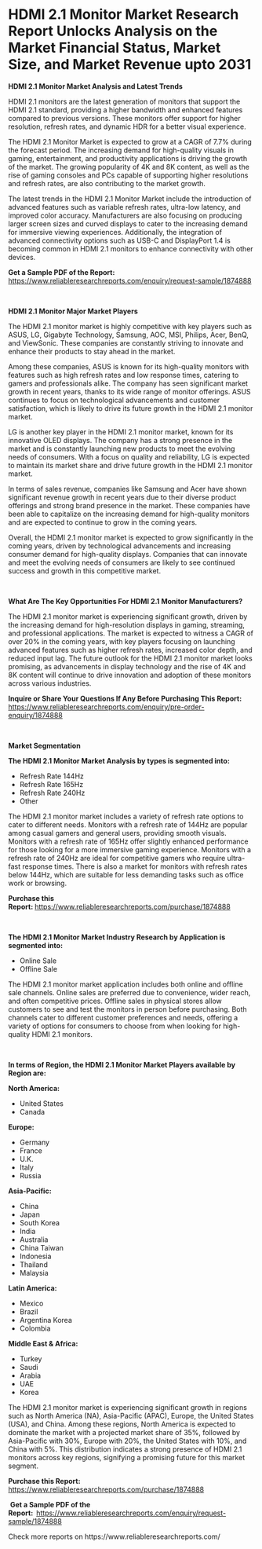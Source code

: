 <p><h1>HDMI 2.1 Monitor Market Research Report Unlocks Analysis on the Market Financial Status, Market Size, and Market Revenue upto 2031</h1></p><p><strong>HDMI 2.1 Monitor Market Analysis and Latest Trends</strong></p>
<p><p>HDMI 2.1 monitors are the latest generation of monitors that support the HDMI 2.1 standard, providing a higher bandwidth and enhanced features compared to previous versions. These monitors offer support for higher resolution, refresh rates, and dynamic HDR for a better visual experience.</p><p>The HDMI 2.1 Monitor Market is expected to grow at a CAGR of 7.7% during the forecast period. The increasing demand for high-quality visuals in gaming, entertainment, and productivity applications is driving the growth of the market. The growing popularity of 4K and 8K content, as well as the rise of gaming consoles and PCs capable of supporting higher resolutions and refresh rates, are also contributing to the market growth.</p><p>The latest trends in the HDMI 2.1 Monitor Market include the introduction of advanced features such as variable refresh rates, ultra-low latency, and improved color accuracy. Manufacturers are also focusing on producing larger screen sizes and curved displays to cater to the increasing demand for immersive viewing experiences. Additionally, the integration of advanced connectivity options such as USB-C and DisplayPort 1.4 is becoming common in HDMI 2.1 monitors to enhance connectivity with other devices.</p></p>
<p><strong>Get a Sample PDF of the Report:&nbsp;</strong> <a href="https://www.reliableresearchreports.com/enquiry/request-sample/1874888">https://www.reliableresearchreports.com/enquiry/request-sample/1874888</a></p>
<p>&nbsp;</p>
<p><strong>HDMI 2.1 Monitor Major Market Players</strong></p>
<p><p>The HDMI 2.1 monitor market is highly competitive with key players such as ASUS, LG, Gigabyte Technology, Samsung, AOC, MSI, Philips, Acer, BenQ, and ViewSonic. These companies are constantly striving to innovate and enhance their products to stay ahead in the market.</p><p>Among these companies, ASUS is known for its high-quality monitors with features such as high refresh rates and low response times, catering to gamers and professionals alike. The company has seen significant market growth in recent years, thanks to its wide range of monitor offerings. ASUS continues to focus on technological advancements and customer satisfaction, which is likely to drive its future growth in the HDMI 2.1 monitor market.</p><p>LG is another key player in the HDMI 2.1 monitor market, known for its innovative OLED displays. The company has a strong presence in the market and is constantly launching new products to meet the evolving needs of consumers. With a focus on quality and reliability, LG is expected to maintain its market share and drive future growth in the HDMI 2.1 monitor market.</p><p>In terms of sales revenue, companies like Samsung and Acer have shown significant revenue growth in recent years due to their diverse product offerings and strong brand presence in the market. These companies have been able to capitalize on the increasing demand for high-quality monitors and are expected to continue to grow in the coming years.</p><p>Overall, the HDMI 2.1 monitor market is expected to grow significantly in the coming years, driven by technological advancements and increasing consumer demand for high-quality displays. Companies that can innovate and meet the evolving needs of consumers are likely to see continued success and growth in this competitive market.</p></p>
<p>&nbsp;</p>
<p><strong>What Are The Key Opportunities For HDMI 2.1 Monitor Manufacturers?</strong></p>
<p><p>The HDMI 2.1 monitor market is experiencing significant growth, driven by the increasing demand for high-resolution displays in gaming, streaming, and professional applications. The market is expected to witness a CAGR of over 20% in the coming years, with key players focusing on launching advanced features such as higher refresh rates, increased color depth, and reduced input lag. The future outlook for the HDMI 2.1 monitor market looks promising, as advancements in display technology and the rise of 4K and 8K content will continue to drive innovation and adoption of these monitors across various industries.</p></p>
<p><strong>Inquire or Share Your Questions If Any Before Purchasing This Report:</strong> <a href="https://www.reliableresearchreports.com/enquiry/pre-order-enquiry/1874888">https://www.reliableresearchreports.com/enquiry/pre-order-enquiry/1874888</a></p>
<p>&nbsp;</p>
<p><strong>Market Segmentation</strong></p>
<p><strong>The HDMI 2.1 Monitor Market Analysis by types is segmented into:</strong></p>
<p><ul><li>Refresh Rate 144Hz</li><li>Refresh Rate 165Hz</li><li>Refresh Rate 240Hz</li><li>Other</li></ul></p>
<p><p>The HDMI 2.1 monitor market includes a variety of refresh rate options to cater to different needs. Monitors with a refresh rate of 144Hz are popular among casual gamers and general users, providing smooth visuals. Monitors with a refresh rate of 165Hz offer slightly enhanced performance for those looking for a more immersive gaming experience. Monitors with a refresh rate of 240Hz are ideal for competitive gamers who require ultra-fast response times. There is also a market for monitors with refresh rates below 144Hz, which are suitable for less demanding tasks such as office work or browsing.</p></p>
<p><strong>Purchase this Report:&nbsp;</strong><a href="https://www.reliableresearchreports.com/purchase/1874888">https://www.reliableresearchreports.com/purchase/1874888</a></p>
<p>&nbsp;</p>
<p><strong>The HDMI 2.1 Monitor Market Industry Research by Application is segmented into:</strong></p>
<p><ul><li>Online Sale</li><li>Offline Sale</li></ul></p>
<p><p>The HDMI 2.1 monitor market application includes both online and offline sale channels. Online sales are preferred due to convenience, wider reach, and often competitive prices. Offline sales in physical stores allow customers to see and test the monitors in person before purchasing. Both channels cater to different customer preferences and needs, offering a variety of options for consumers to choose from when looking for high-quality HDMI 2.1 monitors.</p></p>
<p>&nbsp;</p>
<p><strong>In terms of Region, the HDMI 2.1 Monitor Market Players available by Region are:</strong></p>
<p>
    <p> <strong> North America: </strong>
        <ul>
            <li>United States</li>
            <li>Canada</li>
        </ul>
        </p> 
    <p> <strong> Europe: </strong>
        <ul>
            <li>Germany</li>
            <li>France</li>
            <li>U.K.</li>
            <li>Italy</li>
            <li>Russia</li>
        </ul>
        </p> 
    <p> <strong> Asia-Pacific: </strong>
        <ul>
            <li>China</li>
            <li>Japan</li>
            <li>South Korea</li>
            <li>India</li>
            <li>Australia</li>
            <li>China Taiwan</li>
            <li>Indonesia</li>
            <li>Thailand</li>
            <li>Malaysia</li>
        </ul>
        </p> 
    <p> <strong> Latin America: </strong>
        <ul>
            <li>Mexico</li>
            <li>Brazil</li>
            <li>Argentina Korea</li>
            <li>Colombia</li>
        </ul>
        </p> 
    <p> <strong> Middle East & Africa: </strong>
        <ul>
            <li>Turkey</li>
            <li>Saudi</li>
            <li>Arabia</li>
            <li>UAE</li>
            <li>Korea</li>
        </ul>
    </p>
    </p>
<p><p>The HDMI 2.1 monitor market is experiencing significant growth in regions such as North America (NA), Asia-Pacific (APAC), Europe, the United States (USA), and China. Among these regions, North America is expected to dominate the market with a projected market share of 35%, followed by Asia-Pacific with 30%, Europe with 20%, the United States with 10%, and China with 5%. This distribution indicates a strong presence of HDMI 2.1 monitors across key regions, signifying a promising future for this market segment.</p></p>
<p><strong>Purchase this Report: </strong><a href="https://www.reliableresearchreports.com/purchase/1874888">https://www.reliableresearchreports.com/purchase/1874888</a></p>
<p>&nbsp;<strong>Get a Sample PDF of the Report:&nbsp;&nbsp;</strong><a href="https://www.reliableresearchreports.com/enquiry/request-sample/1874888">https://www.reliableresearchreports.com/enquiry/request-sample/1874888</a></p>
<p><strong></strong></p>
<p>Check more reports on https://www.reliableresearchreports.com/</p>